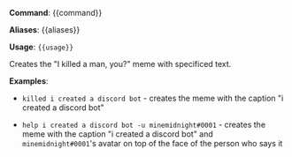 **Command**: {{command}}

**Aliases**: {{aliases}}

**Usage**: `{{usage}}`


Creates the "I killed a man, you?" meme with specificed text.


**Examples**:

* `killed i created a discord bot` - creates the meme with the caption "i created a discord bot"

* `help i created a discord bot -u minemidnight#0001` - creates the meme with the caption "i created a discord bot" and `minemidnight#0001`'s avatar on top of the face of the person who says it
